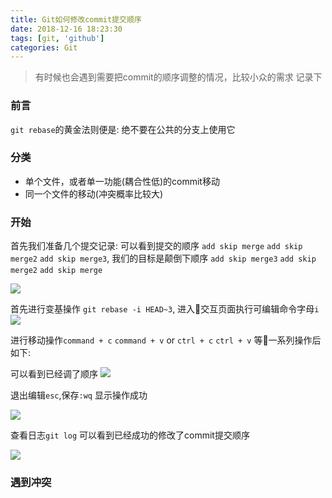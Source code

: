 ```yaml
---
title: Git如何修改commit提交顺序
date: 2018-12-16 18:23:30
tags: [git, 'github']
categories: Git
---
```


> 有时候也会遇到需要把commit的顺序调整的情况，比较小众的需求 记录下

### 前言

`git rebase`的黄金法则便是: 绝不要在公共的分支上使用它

### 分类

* 单个文件，或者单一功能(耦合性低)的commit移动
* 同一个文件的移动(冲突概率比较大)

### 开始

首先我们准备几个提交记录:
可以看到提交的顺序 `add skip merge` `add skip merge2` `add skip merge3`, 我们的目标是颠倒下顺序 `add skip merge3` `add skip merge2` `add skip merge`

![](http://loadingmore-1254319003.coscd.myqcloud.com/skip-merge0.png)

首先进行变基操作 `git rebase -i HEAD~3`, 进入交互页面执行可编辑命令字母`i`
![](http://loadingmore-1254319003.coscd.myqcloud.com/skip-merge1.png)

进行移动操作`command + c` `command + v` or `ctrl + c` `ctrl + v` 等一系列操作后如下:

可以看到已经调了顺序
![](http://loadingmore-1254319003.coscd.myqcloud.com/skip-merge3.png)

退出编辑`esc`,保存`:wq`
显示操作成功

![](http://loadingmore-1254319003.coscd.myqcloud.com/skip-merge4.png)

查看日志`git log`
可以看到已经成功的修改了commit提交顺序

![](http://loadingmore-1254319003.coscd.myqcloud.com/skip-merge5.png)

### 遇到冲突


